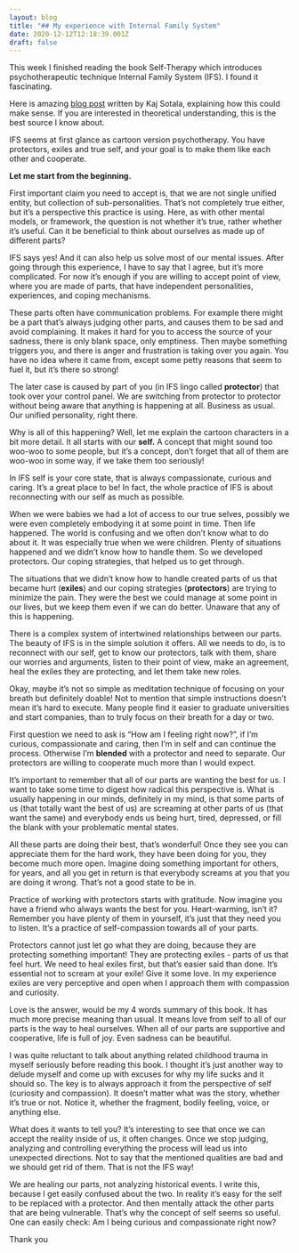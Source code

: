 ```yaml
---
layout: blog
title: "## My experience with Internal Family System"
date: 2020-12-12T12:18:39.001Z
draft: false
---
```

This week I finished reading the book Self-Therapy which introduces psychotherapeutic technique Internal Family System (IFS). I found it fascinating. 



Here is amazing [blog post](https://www.lesswrong.com/posts/5gfqG3Xcopscta3st/building-up-to-an-internal-family-systems-model) written by Kaj Sotala, explaining how this could make sense. If you are interested in theoretical understanding, this is the best source I know about. 



IFS seems at first glance as cartoon version psychotherapy. You have protectors, exiles and true self, and your goal is to make them like each other and cooperate. 



**Let me start from the beginning.** 

First important claim you need to accept is, that we are not single unified entity, but collection of sub-personalities. That’s not completely true either, but it’s a perspective this practice is using. Here, as with other mental models, or framework, the question is not whether it’s true, rather whether it’s useful. Can it be beneficial to think about ourselves as made up of different parts?



IFS says yes! And it can also help us solve most of our mental issues. After going through this experience, I have to say that I agree, but it’s more complicated. For now it’s enough if you are willing to accept point of view, where you are made of parts, that have independent personalities, experiences, and coping mechanisms. 



These parts often have communication problems. For example there might be a part that’s always judging other parts, and causes them to be sad and avoid complaining. It makes it hard for you to access the source of your sadness, there is only blank space, only emptiness. Then maybe something triggers you, and there is anger and frustration is taking over you again. You have no idea where it came from, except some petty reasons that seem to fuel it, but it’s there so strong!



The later case is caused by part of you (in IFS lingo called **protector**) that took over your control panel. We are switching from protector to protector without being aware that anything is happening at all. Business as usual. Our unified personality, right there. 



Why is all of this happening? Well, let me explain the cartoon characters in a bit more detail. It all starts with our **self.** A concept that might sound too woo-woo to some people, but it’s a concept, don’t forget that all of them are woo-woo in some way, if we take them too seriously! 



In IFS self is your core state, that is always compassionate, curious and caring. It’s a great place to be! In fact, the whole practice of IFS is about reconnecting with our self as much as possible. 



When we were babies we had a lot of access to our true selves, possibly we were even completely embodying it at some point in time. Then life happened. The world is confusing and we often don’t know what to do about it. It was especially true when we were children. Plenty of situations happened and we didn’t know how to handle them. So we developed protectors. Our coping strategies, that helped us to get through.



The situations that we didn’t know how to handle created parts of us that became hurt (**exiles**) and our coping strategies (**protectors**) are trying to minimize the pain. They were the best we could manage at some point in our lives, but we keep them even if we can do better. Unaware that any of this is happening.



There is a complex system of intertwined relationships between our parts. The beauty of IFS is in the simple solution it offers. All we needs to do, is to reconnect with our self, get to know our protectors, talk with them, share our worries and arguments, listen to their point of view, make an agreement, heal the exiles they are protecting, and let them take new roles. 



Okay, maybe it’s not so simple as meditation technique of focusing on your breath but definitely doable! Not to mention that simple instructions doesn’t mean it’s hard to execute. Many people find it easier to graduate universities and start companies, than to truly focus on their breath for a day or two. 



First question we need to ask is “How am I feeling right now?”, if I’m curious, compassionate and caring, then I’m in self and can continue the process. Otherwise I’m **blended** with a protector and need to separate. Our protectors are willing to cooperate much more than I would expect. 



It’s important to remember that all of our parts are wanting the best for us. I want to take some time to digest how radical this perspective is. What is usually happening in our minds, definitely in my mind, is that some parts of us (that totally want the best of us) are screaming at other parts of us (that want the same) and everybody ends us being hurt, tired, depressed, or fill the blank with your problematic mental states.



All these parts are doing their best, that’s wonderful! Once they see you can appreciate them for the hard work, they have been doing for you, they become much more open. Imagine doing something important for others, for years, and all you get in return is that everybody screams at you that you are doing it wrong. That’s not a good state to be in. 



Practice of working with protectors starts with gratitude. Now imagine you have a friend who always wants the best for you. Heart-warming, isn’t it? Remember you have plenty of them in yourself, it’s just that they need you to listen. It’s a practice of self-compassion towards all of your parts. 



Protectors cannot just let go what they are doing, because they are protecting something important! They are protecting exiles - parts of us that feel hurt. We need to heal exiles first, but that’s easier said than done. It’s essential not to scream at your exile! Give it some love. In my experience exiles are very perceptive and open when I approach them with compassion and curiosity. 



Love is the answer, would be my 4 words summary of this book. It has much more precise meaning than usual. It means love from self to all of our parts is the way to heal ourselves. When all of our parts are supportive and cooperative, life is full of joy. Even sadness can be beautiful. 



I was quite reluctant to talk about anything related childhood trauma in myself seriously before reading this book. I thought it’s just another way to delude myself and come up with excuses for why my life sucks and it should so. The key is to always approach it from the perspective of self (curiosity and compassion). It doesn’t matter what was the story, whether it’s true or not. Notice it, whether the fragment, bodily feeling, voice, or anything else. 



What does it wants to tell you? It’s interesting to see that once we can accept the reality inside of us, it often changes. Once we stop judging, analyzing and controlling everything the process will lead us into unexpected directions. Not to say that the mentioned qualities are bad and we should get rid of them. That is not the IFS way!



We are healing our parts, not analyzing historical events. I write this, because I get easily confused about the two. In reality it’s easy for the self to be replaced with a protector. And then mentally attack the other parts that are being vulnerable. That’s why the concept of self seems so useful. One can easily check: Am I being curious and compassionate right now? 



Thank you